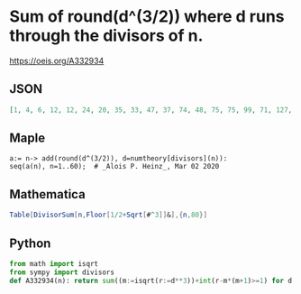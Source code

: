 # Sum of round\(d^\(3/2\)\) where d runs through the divisors of n\.
https://oeis.org/A332934
## JSON
```JSON
[1, 4, 6, 12, 12, 24, 20, 35, 33, 47, 37, 74, 48, 75, 75, 99, 71, 127, 84, 144, 121, 143, 111, 215, 137, 184, 173, 231, 157, 289, 174, 280, 232, 272, 238, 393, 226, 321, 297, 420, 264, 463, 283, 443, 404, 426, 323, 612, 363, 526, 440, 567, 387, 664, 456, 673]
```
## Maple
```Maple
a:= n-> add(round(d^(3/2)), d=numtheory[divisors](n)):
seq(a(n), n=1..60);  # _Alois P. Heinz_, Mar 02 2020
```
## Mathematica
```Mathematica
Table[DivisorSum[n,Floor[1/2+Sqrt[#^3]]&],{n,80}]
```
## Python
```Python
from math import isqrt
from sympy import divisors
def A332934(n): return sum((m:=isqrt(r:=d**3))+int(r-m*(m+1)>=1) for d in divisors(n,generator=True)) # _Chai Wah Wu_, Aug 03 2022
```
